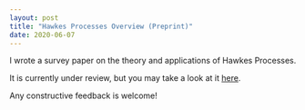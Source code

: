 ```yaml
---
layout: post
title: "Hawkes Processes Overview (Preprint)"
date: 2020-06-07
---
```


I wrote a survey paper on the theory and applications of Hawkes Processes.

It is currently under review, but you may take a look at it [here](/UPDATEDHawkes_Processes_Modelling_Inference_and_Control.pdf).

Any constructive feedback is welcome!